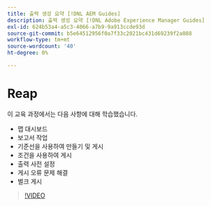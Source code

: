 ```yaml
---
title: 출력 생성 요약 [!DNL AEM Guides]
description: 출력 생성 요약 [!DNL Adobe Experience Manager Guides]
exl-id: 624b53a4-a5c3-4066-a7b9-9a913ccde93d
source-git-commit: b5e64512956f0a7f33c2021bc431d69239f2a088
workflow-type: tm+mt
source-wordcount: '40'
ht-degree: 0%

---
```


# Reap

이 교육 과정에서는 다음 사항에 대해 학습했습니다.

- 맵 대시보드
- 보고서 작업
- 기준선을 사용하여 만들기 및 게시
- 조건을 사용하여 게시
- 출력 사전 설정
- 게시 오류 문제 해결
- 벌크 게시

>[!VIDEO](https://video.tv.adobe.com/v/338987)
